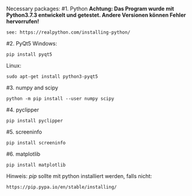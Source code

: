 Necessary packages:
#1. Python
**Achtung: 
Das Program wurde mit Python3.7.3 entwickelt und getestet. 
Andere Versionen können Fehler hervorrufen!**

    see: https://realpython.com/installing-python/ 
#2. PyQt5
Windows:
    
    pip install pyqt5

Linux:

    sudo apt-get install python3-pyqt5

#3. numpy and scipy

    python -m pip install --user numpy scipy

#4. pyclipper

    pip install pyclipper

#5. screeninfo

    pip install screeninfo

#6. matplotlib
    
    pip install matplotlib



Hinweis: _pip_ sollte mit python installiert werden, falls nicht:

    https://pip.pypa.io/en/stable/installing/
